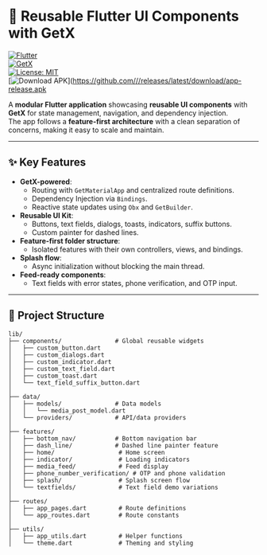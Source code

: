 # 📱 Reusable Flutter UI Components with GetX

[![Flutter](https://img.shields.io/badge/Flutter-3.x-blue.svg)](https://flutter.dev/)  
[![GetX](https://img.shields.io/badge/GetX-4.6.x-8A2BE2.svg)](https://pub.dev/packages/get)  
[![License: MIT](https://img.shields.io/badge/License-MIT-green.svg)](LICENSE)  
[![Download APK](https://img.shields.io/badge/Download-APK-blue.svg)]([https://github.com/<your-username>/<your-repo>/releases/latest/download/app-release.apk](https://drive.google.com/file/d/1CEV4Fbhz0zsqFTwo5wdiC3NFNDv-WqN5/view?usp=drivesdk)  

A **modular Flutter application** showcasing **reusable UI components** with **GetX** for state management, navigation, and dependency injection.  
The app follows a **feature-first architecture** with a clean separation of concerns, making it easy to scale and maintain.

---

## ✨ Key Features
- **GetX-powered**:
  - Routing with `GetMaterialApp` and centralized route definitions.
  - Dependency Injection via `Bindings`.
  - Reactive state updates using `Obx` and `GetBuilder`.
- **Reusable UI Kit**:
  - Buttons, text fields, dialogs, toasts, indicators, suffix buttons.
  - Custom painter for dashed lines.
- **Feature-first folder structure**:
  - Isolated features with their own controllers, views, and bindings.
- **Splash flow**:
  - Async initialization without blocking the main thread.
- **Feed-ready components**:
  - Text fields with error states, phone verification, and OTP input.

---

## 📂 Project Structure

```plaintext
lib/
├── components/               # Global reusable widgets
│   ├── custom_button.dart
│   ├── custom_dialogs.dart
│   ├── custom_indicator.dart
│   ├── custom_text_field.dart
│   ├── custom_toast.dart
│   └── text_field_suffix_button.dart
│
├── data/
│   ├── models/               # Data models
│   │   └── media_post_model.dart
│   └── providers/            # API/data providers
│
├── features/
│   ├── bottom_nav/           # Bottom navigation bar
│   ├── dash_line/            # Dashed line painter feature
│   ├── home/                  # Home screen
│   ├── indicator/             # Loading indicators
│   ├── media_feed/            # Feed display
│   ├── phone_number_verification/ # OTP and phone validation
│   ├── splash/                # Splash screen flow
│   └── textfields/            # Text field demo variations
│
├── routes/
│   ├── app_pages.dart         # Route definitions
│   └── app_routes.dart        # Route constants
│
├── utils/
│   ├── app_utils.dart         # Helper functions
│   └── theme.dart             # Theming and styling
